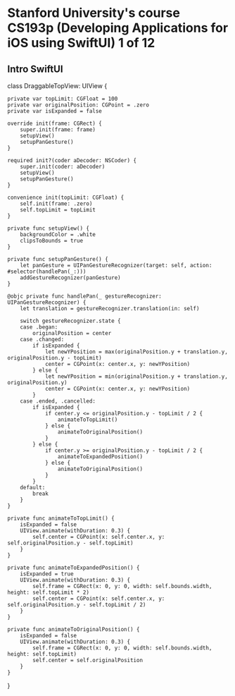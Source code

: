# Stanford University's course CS193p (Developing Applications for iOS using SwiftUI) 1 of 12

## Intro SwiftUI

class DraggableTopView: UIView {

    private var topLimit: CGFloat = 100
    private var originalPosition: CGPoint = .zero
    private var isExpanded = false

    override init(frame: CGRect) {
        super.init(frame: frame)
        setupView()
        setupPanGesture()
    }

    required init?(coder aDecoder: NSCoder) {
        super.init(coder: aDecoder)
        setupView()
        setupPanGesture()
    }

    convenience init(topLimit: CGFloat) {
        self.init(frame: .zero)
        self.topLimit = topLimit
    }

    private func setupView() {
        backgroundColor = .white
        clipsToBounds = true
    }

    private func setupPanGesture() {
        let panGesture = UIPanGestureRecognizer(target: self, action: #selector(handlePan(_:)))
        addGestureRecognizer(panGesture)
    }

    @objc private func handlePan(_ gestureRecognizer: UIPanGestureRecognizer) {
        let translation = gestureRecognizer.translation(in: self)

        switch gestureRecognizer.state {
        case .began:
            originalPosition = center
        case .changed:
            if isExpanded {
                let newYPosition = max(originalPosition.y + translation.y, originalPosition.y - topLimit)
                center = CGPoint(x: center.x, y: newYPosition)
            } else {
                let newYPosition = min(originalPosition.y + translation.y, originalPosition.y)
                center = CGPoint(x: center.x, y: newYPosition)
            }
        case .ended, .cancelled:
            if isExpanded {
                if center.y <= originalPosition.y - topLimit / 2 {
                    animateToTopLimit()
                } else {
                    animateToOriginalPosition()
                }
            } else {
                if center.y >= originalPosition.y - topLimit / 2 {
                    animateToExpandedPosition()
                } else {
                    animateToOriginalPosition()
                }
            }
        default:
            break
        }
    }

    private func animateToTopLimit() {
        isExpanded = false
        UIView.animate(withDuration: 0.3) {
            self.center = CGPoint(x: self.center.x, y: self.originalPosition.y - self.topLimit)
        }
    }

    private func animateToExpandedPosition() {
        isExpanded = true
        UIView.animate(withDuration: 0.3) {
            self.frame = CGRect(x: 0, y: 0, width: self.bounds.width, height: self.topLimit * 2)
            self.center = CGPoint(x: self.center.x, y: self.originalPosition.y - self.topLimit / 2)
        }
    }

    private func animateToOriginalPosition() {
        isExpanded = false
        UIView.animate(withDuration: 0.3) {
            self.frame = CGRect(x: 0, y: 0, width: self.bounds.width, height: self.topLimit)
            self.center = self.originalPosition
        }
    }
}

